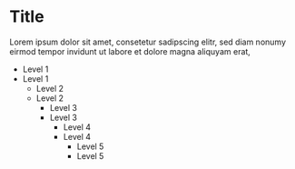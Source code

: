<!-- .slide: class="content" -->
# Title

Lorem ipsum dolor sit amet, consetetur sadipscing elitr, sed diam nonumy eirmod tempor invidunt ut labore et dolore magna aliquyam erat, 

- Level 1
- Level 1
    - Level 2
    - Level 2
        - Level 3
        - Level 3
            - Level 4
            - Level 4
                - Level 5
                - Level 5